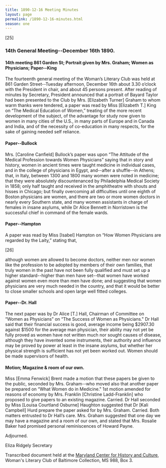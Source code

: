 ```yaml
---
title: 1890-12-16 Meeting Minutes
layout: page
permalink: /1890-12-16-minutes.html
season: one
---
```

[25]

### 14th General Meeting--December 16th 1890.

#### 14th meeting 861 Garden St; Portrait given by Mrs. Graham; Women as Physicians; Paper--King

The fourteenth general meeting of the Woman’s Literary Club was held at 861 Garden Street--Tuesday afternoon, December 16th about 3.30 o’clock with the President in chair, and about 45 persons present. After reading of minutes by Secretary, President announced that a portrait of Bayard Taylor had been presented to the Club by Mrs. [Elizabeth Turner] Graham to whom warm thanks were tendered, a paper was read by Miss [Elizabeth T.] King on “The Medical Education of Women,” treating of the more recent development of the subject, of the advantage for study now given to women in many cities of the U.S., in many parts of Europe and in Canada and India, and of the necessity of co-education in many respects, for the sake of gaining needed self reliance.

#### Paper--Bullock

Mrs. [Caroline Canfield] Bullock’s paper was upon “The Attitude of the Medical Profession towards Women Physicians” saying that in story and history, women in ancient times were taught medicine in individual cases, and in the college of physicians in Egypt, and--after a shuffle--in Athens; that, in Italy, between 1300 and 1800 many women were noted in medicine; that they were absolutely discountenanced by Philadelphia Medical Society in 1858; only half taught and received in the amphitheatre with shouts and hisses in Chicago; but finally overcoming all difficulties until one eighth of Boston physicians are women, and there are two or more women doctors in nearly every Southern state, and many women assistants in charge of females in insane asylums, while Dr Alice Bennett in Norristown is the successful chief in command of the female wards.

#### Paper--Hampton

A paper was read by Miss [Isabel] Hampton on “How Women Physicians are regarded by the Laity,” stating that,

[26]

although women are allowed to become doctors, neither men nor women like the profession to be adopted by members of their own families, that truly women in the past have not been fully qualified and must set up a higher standard--higher than men have set--that women have worked against women even more than men have done; and suggesting that women physicians are very much needed in the country, and that it would be better to close smaller schools and open large well fitted colleges.

#### Paper--Dr. Hall

The next paper was by Dr Alice [T.] Hall, Chairman of Committee on “Women as Physicians” on “The Success of Women as Physicians." Dr Hall said that their financial success is good, average income being $2907.30 against $1500 for the average man physician, their ability may not yet be fully proved as women have not written much nor sought causes of disease, although they have invented some instruments, their authority and influence may be proved by power at least in the insane asylums, but whether her physical strength is sufficient has not yet been worked out. Women should be made supervisors of health.

#### Motion; Magazine & room of our own.

Miss [Emma Fenwick] Brent made a motion that these papers be given to the public, seconded by Mrs. Graham--who moved also that another paper be prepared on “What Women do in Medicine." 1st motion amended for reasons of economy by Mrs. Franklin [Christine Ladd-Franklin] who proposed to give papers to an existing magazine. Carried. Dr Hall seconded by Miss [Louisa Courtland Osburne] Haughton suggested that Dr [Kali Campbell] Hurd prepare the paper asked for by Mrs. Graham. Carried. Both matters entrusted to Dr Hall’s care. Mrs. Graham suggested that one day we may have a magazine and a room of our own, and stated that Mrs. Rosalie Baker had promised personal reminiscences of Howard Payne.

Adjourned.

Eliza Ridgely
Secretary

Transcribed document held at the [Maryland Center for History and Culture](http://mdhs.org/), Woman's Literary Club of Baltimore Collection, MS 988, Box 3. 